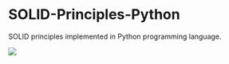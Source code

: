 # SOLID-Principles-Python
SOLID principles implemented in Python programming language. 

<img src="https://www.python.org/static/community_logos/python-logo-master-v3-TM-flattened.png" >
